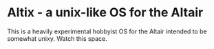 # Altix - a unix-like OS for the Altair

This is a heavily experimental hobbyist OS for the Altair intended to be somewhat unixy. Watch this space.

